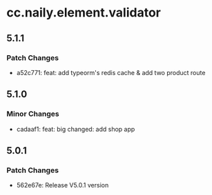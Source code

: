 # cc.naily.element.validator

## 5.1.1

### Patch Changes

- a52c771: feat: add typeorm's redis cache & add two product route

## 5.1.0

### Minor Changes

- cadaaf1: feat: big changed: add shop app

## 5.0.1

### Patch Changes

- 562e67e: Release V5.0.1 version
